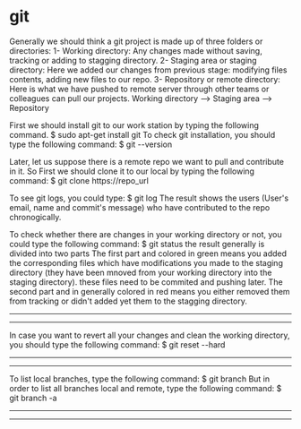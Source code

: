 # git
Generally we should think a git project is made up of three folders or directories:
1- Working directory: Any changes made without saving, tracking or adding to stagging directory.
2- Staging area or staging directory: Here we added our changes from previous stage: modifying files contents, adding new files to our repo.
3- Repository or remote directory: Here is what we have pushed to remote server through other teams or colleagues can pull our projects.
Working directory --> Staging area --> Repository

First we should install git to our work station by typing the following command.
$ sudo apt-get install git
To check git installation, you should type the following command: 
$ git --version

Later, let us suppose there is a remote repo we want to pull and contribute in it.
So First we should clone it to our local by typing the following command: 
$ git clone https://repo_url

To see git logs, you could type:
$ git log
The result shows the users (User's email,  name and commit's message) who 
have contributed to the repo chronogically.

To check whether there are changes in your working directory or not, you 
could type the following command:
$ git status
the result generally is divided into two parts
The first part and colored in green means you added the corresponding files which
have modifications you made to the staging directory (they have been mnoved from
your working directory into the staging directory). these files need to be commited and pushing later.
The second part and in generally colored in red means you either removed them 
from tracking or didn't added yet them to the stagging directory.
************************************************************************
************************************************************************

In case you want to revert all your changes and clean the working 
directory, you should type the following command:
$ git reset --hard
 
************************************************************************
************************************************************************

To list local branches, type the following command:
$ git branch
But in order to list all branches local and remote, type the following 
command:
$ git branch -a


************************************************************************
************************************************************************ 
 
 



  
